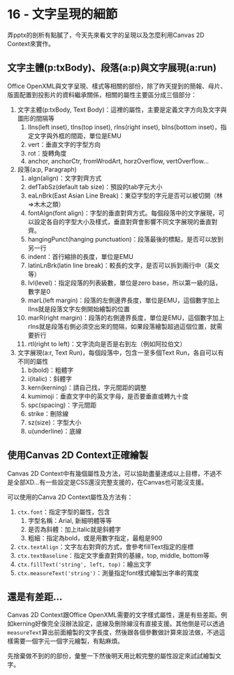 # 16 - 文字呈現的細節

弄pptx的剖析有點膩了，今天先來看文字的呈現以及怎麼利用Canvas 2D Context來實作。



## 文字主體(p:txBody)、段落(a:p)與文字展現(a:run)

Office OpenXML與文字呈現、樣式等相關的部份，除了昨天提到的簡報、母片、版面配置到投影片的資料繼承關係，相關的屬性主要區分成三個部分：

1. 文字主體(p:txBody, Text Body)：這裡的屬性，主要是定義文字方向及文字與圖形的間隔等
   1. lIns(left inset), tIns(top inset), rIns(right inset), bIns(bottom inset)，指定文字與外框的間距，單位是EMU
   2. vert：垂直文字的字型方向
   3. rot：旋轉角度
   4. anchor, anchorCtr, fromWrodArt, horzOverflow, vertOverflow...
2. 段落(a:p, Paragraph)
   1. algn(align)：文字對齊方式
   2. defTabSz(default tab size)：預設的tab字元大小
   3. eaLnBrk(East Asian Line Break)：東亞字型的字元是否可以被切開（林=>木木之類）
   4. fontAlgn(font align)：字型的垂直對齊方式。每個段落中的文字展現，可以設定各自的字型大小及樣式，垂直對齊會影響不同文字展現的垂直對齊。
   5. hangingPunct(hanging punctuation)：段落最後的標點，是否可以放到另一行
   6. indent：首行縮排的長度，單位是EMU
   7. latinLnBrk(latin line break)：較長的文字，是否可以拆到兩行中（英文等）
   8. lvl(level)：指定段落的列表級數，單位是zero base，所以第一級的話，數字是0
   9. marL(left margin)：段落的左側邊界長度，單位是EMU，這個數字加上lIns就是段落文字左側開始繪製的位置
   10. marR(right margin)：段落的右側邊界長度，單位是EMU，這個數字加上rIns就是段落右側必須空出來的間隔，如果段落繪製超過這個位置，就需要折行
   11. rtl(right to left)：文字流向是否是右到左（例如阿拉伯文）
3. 文字展現(a:r, Text Run)，每個段落中，包含一至多個Text Run，各自可以有不同的屬性
   1. b(bold)：粗體字
   2. i(italic)：斜體字
   3. kern(kerning)：請自己找，字元間距的調整
   4. kumimoji：垂直文字中的英文字母，是否要垂直或轉九十度
   5. spc(spacing)：字元間距
   6. strike：刪除線
   7. sz(size)：字型大小
   8. u(underline)：底線

## 使用Canvas 2D Context正確繪製

Canvas 2D Context中有幾個屬性及方法，可以協助盡量達成以上目標，不過不是全部XD...有一些設定是CSS還沒完整支援的，在Canvas也可能沒支援。

可以使用的Canva 2D Context屬性及方法有：

1. `ctx.font`：指定字型的屬性，包含
   1. 字型名稱：Arial, 新細明體等等
   2. 是否為斜體：加上italic就是斜體字
   3. 粗細：指定為bold，或是用數字指定，最粗是900
2. `ctx.textAlign`：文字左右對齊的方式，會參考fillText指定的座標
3. `ctx.textBaseline`：指定文字垂直對齊的基線，top, middle, bottom等
4. `ctx.fillText('string', left, top)`：繪出文字
5. `ctx.measureText('string')`：測量指定font樣式繪製出字串的寬度





## 還是有差距...

Canvas 2D Context跟Office OpenXML需要的文字樣式屬性，還是有些差距。例如kerning好像完全沒辦法設定，底線及刪除線沒有直接支援。其他倒是可以透過`measureText`算出前面繪製的文字長度，然後跟各個參數做計算來設法做，不過這樣需要一個字元一個字元繪製，有點麻煩。

先捨棄做不到的的部份，彙整一下然後明天用比較完整的屬性設定來試試繪製文字。